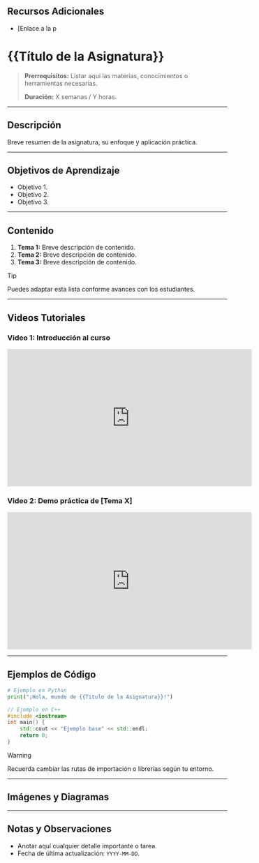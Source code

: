 
## Recursos Adicionales

- [Enlace a la p<!--
Plantilla base para la página de inicio de cada asignatura en MKDocs.
Ubicar este archivo en `docs/clases/<nombre-de-la-clase>/index.md`
--> 
# {{Título de la Asignatura}}

> **Prerrequisitos:** Listar aquí las materias, conocimientos o herramientas necesarias.
> 
> **Duración:** X semanas / Y horas.

---

## Descripción

Breve resumen de la asignatura, su enfoque y aplicación práctica.

---

## Objetivos de Aprendizaje

- Objetivo 1.
- Objetivo 2.
- Objetivo 3.

---

## Contenido

1. **Tema 1:** Breve descripción de contenido.
2. **Tema 2:** Breve descripción de contenido.
3. **Tema 3:** Breve descripción de contenido.

> [!tip]
> Puedes adaptar esta lista conforme avances con los estudiantes.

---

## Videos Tutoriales

### Video 1: Introducción al curso
<iframe width="560" height="315" src="https://www.youtube.com/embed/<VIDEO_ID>" frameborder="0" allowfullscreen></iframe>

### Video 2: Demo práctica de [Tema X]
<iframe width="560" height="315" src="https://www.youtube.com/embed/<VIDEO_ID>" frameborder="0" allowfullscreen></iframe>

---

## Ejemplos de Código

```python
# Ejemplo en Python
print("¡Hola, mundo de {{Título de la Asignatura}}!")
```

```cpp
// Ejemplo en C++
#include <iostream>
int main() {
    std::cout << "Ejemplo base" << std::endl;
    return 0;
}
```

> [!warning]
> Recuerda cambiar las rutas de importación o librerías según tu entorno.

---

## Imágenes y Diagramas

---

## Notas y Observaciones

- Anotar aquí cualquier detalle importante o tarea.
- Fecha de última actualización: `YYYY-MM-DD`.
